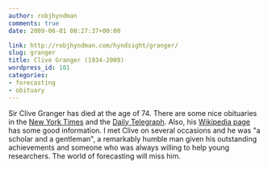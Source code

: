 ```yaml
---
author: robjhyndman
comments: true
date: 2009-06-01 08:27:37+00:00

link: http://robjhyndman.com/hyndsight/granger/
slug: granger
title: Clive Granger (1934-2009)
wordpress_id: 101
categories:
- forecasting
- obituary
---
```


Sir Clive Granger has died at the age of 74. There are some nice obituaries in the [New York Times](http://www.nytimes.com/2009/05/31/business/31granger.html) and the [Daily Telegraph](http://www.telegraph.co.uk/news/obituaries/finance-obituaries/5407598/Professor-Sir-Clive-Granger.html). Also, his [Wikipedia page](http://en.wikipedia.org/wiki/Clive_Granger) has some good information. I met Clive on several occasions and he was "a scholar and a gentleman", a remarkably humble man given his outstanding achievements and someone who was always willing to help young researchers. The world of forecasting will miss him.
